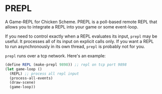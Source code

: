 
# PREPL

A Game-REPL for Chicken Scheme. PREPL is a poll-based remote REPL that
allows you to integrate a REPL into your game or some event-loop.

If you need to control exactly when a REPL evaluates its input,
`prepl` may be useful. It processes all of its input on explicit calls
only. If you want a REPL to run asynchronously in its own thread,
`prepl` is probably not for you.

`prepl` runs over a tcp network. Here's an example:

```scheme
(define REPL (make-prepl 9898)) ;; repl on tcp port 9898
(let game-loop ()
  (REPL) ;; process all repl input
  (process-all-events)
  (draw-scene)
  (game-loop))
```
